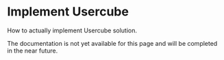 # Implement Usercube

How to actually implement Usercube solution.

The documentation is not yet available for this page and will be completed in the near future.
